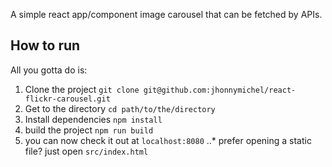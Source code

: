 A simple react app/component image carousel that can be fetched by APIs.

## How to run
 All you gotta do is:

 1. Clone the project `git clone git@github.com:jhonnymichel/react-flickr-carousel.git`
 2. Get to the directory `cd path/to/the/directory`
 3. Install dependencies `npm install`
 4. build the project `npm run build`
 5. you can now check it out at `localhost:8080`
 ..* prefer opening a static file? just open `src/index.html`
